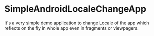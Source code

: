# SimpleAndroidLocaleChangeApp
It's a very simple demo application to change Locale of the app which reflects on the fly in whole app even in fragments or viewpagers.
